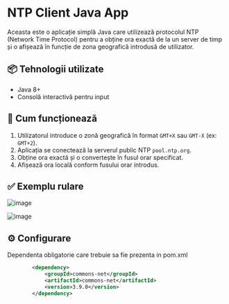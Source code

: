 # NTP Client Java App

Aceasta este o aplicație simplă Java care utilizează protocolul NTP (Network Time Protocol) pentru a obține ora exactă de la un server de timp și o afișează în funcție de zona geografică introdusă de utilizator.

## 📦 Tehnologii utilizate

- Java 8+
- Consolă interactivă pentru input

## 🚀 Cum funcționează

1. Utilizatorul introduce o zonă geografică în format `GMT+X` sau `GMT-X` (ex: `GMT+2`).
2. Aplicația se conectează la serverul public NTP `pool.ntp.org`.
3. Obține ora exactă și o convertește în fusul orar specificat.
4. Afișează ora locală conform fusului orar introdus.

## ✅ Exemplu rulare

![image](https://github.com/user-attachments/assets/82bc5de3-a5d3-4c64-bf76-f35a160be6e6)

![image](https://github.com/user-attachments/assets/5bcd8906-6293-44e1-b338-7bd74b7a7cf1)


## ⚙️ Configurare

Dependenta obligatorie care trebuie sa fie prezenta in pom.xml
```xml
        <dependency>
            <groupId>commons-net</groupId>
            <artifactId>commons-net</artifactId>
            <version>3.9.0</version>
        </dependency>
